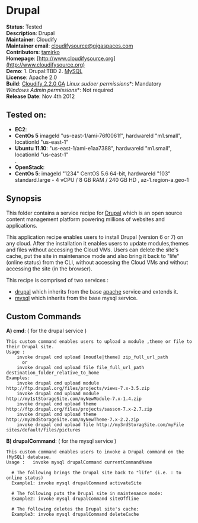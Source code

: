 # Drupal 

**Status**: Tested  
**Description**:  Drupal   
**Maintainer**:       Cloudify  
**Maintainer email**: cloudifysource@gigaspaces.com  
**Contributors**:    [tamirko](https://github.com/tamirko)  
**Homepage**:   [http://www.cloudifysource.org](http://www.cloudifysource.org)  
**Demo**: 1. Drupal:TBD  2. [MySQL](http://www.cloudifysource.org/cloudifysourcetv#6Li_lCZXaKY)    
**License**:      Apache 2.0   
**Build**:   [Cloudify 2.2.0 GA](http://repository.cloudifysource.org/org/cloudifysource/2.2.0-RELEASE/gigaspaces-cloudify-2.2.0-ga-b2500) 
**Linux* sudoer permissions**:	Mandatory  
**Windows* Admin permissions**:  Not required    
**Release Date**: Nov 4th 2012  


Tested on:
--------

* <strong>EC2</strong>: 
 * <strong>CentOs 5</strong> imageId "us-east-1/ami-76f0061f", hardwareId "m1.small", locationId "us-east-1"  
 * <strong>Ubuntu 11.10</strong>: "us-east-1/ami-e1aa7388", hardwareId "m1.small", locationId "us-east-1"   
.
* <strong>OpenStack</strong>:  
 * <strong>CentOs 5</strong>: imageId "1234" CentOS 5.6 64-bit, hardwareId "103"  standard.large - 4 vCPU / 8 GB RAM / 240 GB HD , az-1.region-a.geo-1 


Synopsis
--------

This folder contains a service recipe for [Drupal]([http://drupal.org/) which is an open source content management platform powering millions of websites and applications.

This application recipe enables users to install Drupal (version 6 or 7) on any cloud.
After the installation it enables users to update modules,themes and files without accessing the Cloud VMs.
Users can delete the site's cache, put the site in maintenance mode and also bring it back to "life" (online status) from the CLI, without accessing the Cloud VMs and without accessing the site (in the browser).

This recipe is comprised of two services : 
* [drupal](drupal/drupal-service.groovy) which inherits from the base [apache](../../services/websphere/README.md) service and extends it.  
* [mysql](../../services/mysql/README.md) which inherits from the base mysql service. 



## Custom Commands 

**A) cmd**: ( for the drupal service )

	This custom command enables users to upload a module ,theme or file to their Drupal site.
	Usage :  
		invoke drupal cmd upload [moudle|theme] zip_full_url_path
		  or
		invoke drupal cmd upload file file_full_url_path  destination_folder_relative_to_home
	Examples: 
		invoke drupal cmd upload module http://ftp.drupal.org/files/projects/views-7.x-3.5.zip
		invoke drupal cmd upload module http://my1stStorageSite.com/myNewModule-7.x-1.4.zip
		invoke drupal cmd upload theme http://ftp.drupal.org/files/projects/sasson-7.x-2.7.zip
		invoke drupal cmd upload theme http://my2ndStorageSite.com/myNewTheme-7.x-2.2.zip
		invoke drupal cmd upload file http://my3rdStoragSite.com/myFile sites/default/files/pictures
	
**B) drupalCommand**: ( for the mysql service ) 

	This custom command enables users to invoke a Drupal command on the (MySQL) database.
	Usage :   invoke mysql drupalCommand currentCommandName	
	
	  # The following brings the Drupal site back to "life" (i.e. : to online status) 
	  Example1: invoke mysql drupalCommand activateSite
		
	  # The following puts the Drupal site in maintenance mode:  
	  Example2: invoke mysql drupalCommand siteOffline 
	
	  # The following deletes the Drupal site's cache: 
	  Example3: invoke mysql drupalCommand deleteCache 
	
	